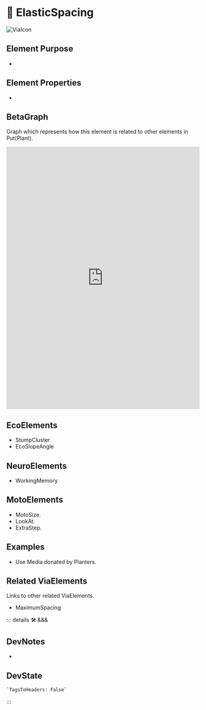 
# 🔻 <via>ElasticSpacing</via>

![ViaIcon](/Via/Via_Icon.png)

## Element Purpose

-

## Element Properties

-

## BetaGraph

Graph which represents how this element is related to other elements in Put(Plant).
<iframe
    width="100%"
    height="684"
    frameborder="0"
    src="https://observablehq.com/embed/@d3/force-directed-graph/2?cells=chart"
></iframe>

## EcoElements

- StumpCluster
- EcoSlopeAngle

## NeuroElements

- WorkingMemory

## MotoElements

- MotoSize.
- LookAt.
- ExtraStep.

## Examples

- Use Media donated by Planters.

## Related ViaElements

Links to other related ViaElements.

- MaximumSpacing

::: details 🛠 <dev>&&&</dev>

## DevNotes

-

## DevState

```py
`TagsToHeaders: False`
```

:::

